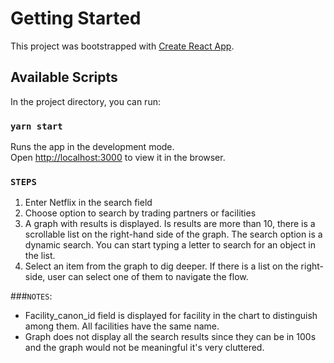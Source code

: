 # Getting Started 

This project was bootstrapped with [Create React App](https://github.com/facebook/create-react-app).

## Available Scripts

In the project directory, you can run:

### `yarn start`

Runs the app in the development mode.\
Open [http://localhost:3000](http://localhost:3000) to view it in the browser.

### `STEPS`
1. Enter Netflix in the search field
2. Choose option to search by trading partners or facilities
3. A graph with results is displayed. Is results are more than 10, there is a scrollable list on the right-hand side of the graph.  The search option is a dynamic search. You can start typing a letter to search for an object in the list.
4. Select an item from the graph to dig deeper. If there is a list on the right-side, user can select one of them to navigate the flow.

###`NOTES`: 
- Facility_canon_id field is displayed for facility in the chart to distinguish among them. All facilities have the same name. 
- Graph does not display all the search results since they can be in 100s and the graph would not be meaningful it's very cluttered.
